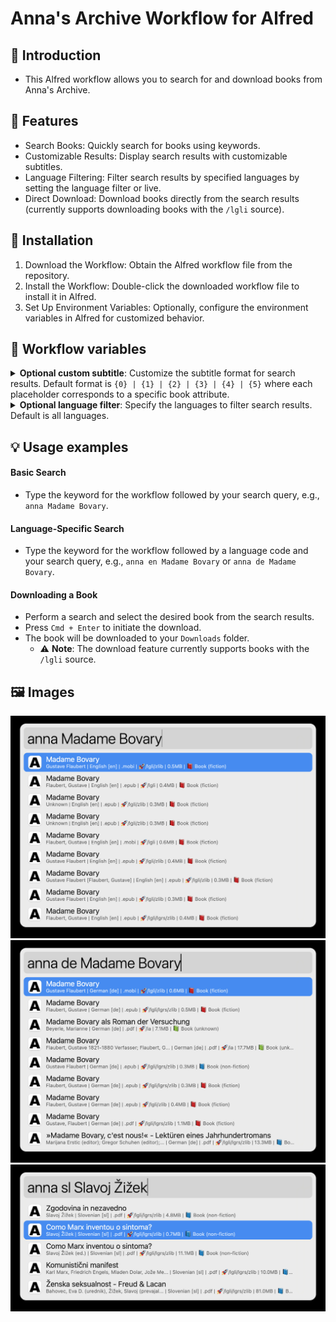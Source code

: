 # Anna's Archive Workflow for Alfred

## 👋 Introduction

- This Alfred workflow allows you to search for and download books from Anna's Archive.

## 🌟 Features

- Search Books: Quickly search for books using keywords.
- Customizable Results: Display search results with customizable subtitles.
- Language Filtering: Filter search results by specified languages by setting the language filter or live.
- Direct Download: Download books directly from the search results (currently supports downloading books with the `/lgli` source).

## 🚀 Installation

1. Download the Workflow: Obtain the Alfred workflow file from the repository.
2. Install the Workflow: Double-click the downloaded workflow file to install it in Alfred.
3. Set Up Environment Variables: Optionally, configure the environment variables in Alfred for customized behavior.

## 🔧 Workflow variables

<details>
<summary><strong>Optional custom subtitle</strong>: Customize the subtitle format for search results. Default format is <code>{0} | {1} | {2} | {3} | {4} | {5}</code> where each placeholder corresponds to a specific book attribute.</summary>
<ul>
    <li> {0}: Authors</li>
    <li> {1}: Book language</li>
    <li> {2}: File type</li>
    <li> {3}: Source</li>
    <li> {4}: Size</li>
    <li> {5}: Content</li>
    </br>
    <li> Lets take for example <a href=https://annas-archive.org/md5/522a43ee06ef4e3c23b86610e8d96268">this book</a> with the following attributes:</li>
    <ul>
        <li>Authors: Gustave Flaubert</li>
        <li>Book language: English [en]</li>
        <li>File type: .mobi</li>
        <li>Source: 🚀/lgli/zlib</li>
        <li>Size: 0.5MB</li>
        <li>Content: 📕 Book (fiction)</li>
    </ul>
    </br>
    <li> The default subtitle format would display as follows:</li>
    <ul>
        <li><code>Gustave Flaubert | English [en] | .mobi | 🚀/lgli/zlib | 0.5MB | 📕 Book (fiction)</code></li>
    </ul>
    </br>
    <li> But lets say we only want to display the book language and the size separated by a comma, we would set the custom subtitle to <code>{1}, {4}</code> and the subtitle would display as follows:</li>
    <ul>
        <li><code>English [en], 0.5MB</code></li>
    </ul>
</ul>
</details>

<details>
<summary><strong>Optional language filter</strong>: Specify the languages to filter search results. Default is all languages.</summary>
<ul>
    <li>
        The language filter is a comma-separated list of language codes. For example, to filter search results to English and Russian books, set the language filter to <code>en,ru</code>.
    </li>
</ul>
</details>

## 💡 Usage examples

#### Basic Search

- Type the keyword for the workflow followed by your search query, e.g., `anna Madame Bovary`.

#### Language-Specific Search

- Type the keyword for the workflow followed by a language code and your search query, e.g., `anna en Madame Bovary` or `anna de Madame Bovary`.

#### Downloading a Book

- Perform a search and select the desired book from the search results.
- Press `Cmd + Enter` to initiate the download.
- The book will be downloaded to your `Downloads` folder.
  - ⚠️ **Note**: The download feature currently supports books with the `/lgli` source.

## 🖼️ Images

![](images/image-0.jpg)
![](images/image-1.jpg)
![](images/image-2.jpg)
